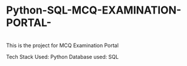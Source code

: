 # Python-SQL-MCQ-EXAMINATION-PORTAL-
<br>
This is the project for MCQ Examination Portal

Tech Stack Used: Python 
Database used: SQL